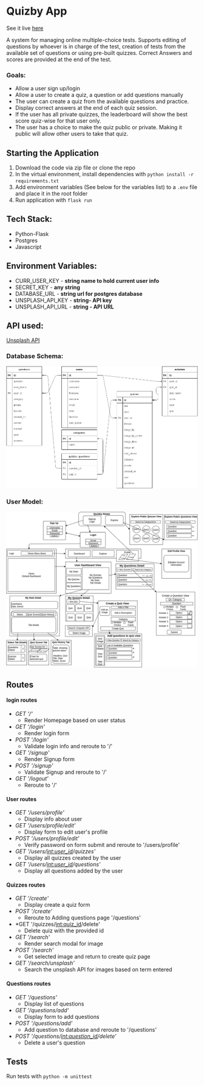 # Quizby App

See it live [here](https://quizby.herokuapp.com/)

A system for managing online multiple-choice tests. Supports editing of questions by whoever is in charge of the test, creation of tests from the available set of questions or using pre-built quizzes. Correct Answers and scores are provided at the end of the test.

### Goals:
- Allow a user sign up/login
- Allow a user to create a quiz, a question or add questions manually 
- The user can create a quiz from the available questions and practice. 
- Display correct answers at the end of each quiz session.
- If the user has all private quizzes, the leaderboard will show the best score quiz-wise for that user only.
- The user has a choice to make the quiz public or private. Making it public will allow other users to take that quiz. 

## Starting the Application

1. Download the code via zip file or clone the repo
2. In the virtual environment, install dependencies with `python install -r requirements.txt `
3. Add environment variables (See below for the variables list) to a `.env` file and place it in the root folder
3. Run application with `flask run`
## Tech Stack:

- Python-Flask
- Postgres
- Javascript

## Environment Variables:

- CURR_USER_KEY - **string name to hold current user info**
- SECRET_KEY - **any string**
- DATABASE_URL - **string url for postgres database**
- UNSPLASH_API_KEY - **string- API key**
- UNSPLASH_API_URL - **string - API URL**

## API used:

[Unsplash API](https://unsplash.com/documentation#getting-started)


### Database Schema:
![DB Model](./project_diagrams/database_schema.png)

### User Model:
![User Flow Diagram](./project_diagrams/user_flow.png)

## Routes

#### login routes
  - *GET '/'*  
	  - Render Homepage based on user status
  - *GET '/login'*  
 	  - Render login form
  - *POST '/login'*  
 	  - Validate login info and reroute to '/'
  - *GET '/signup'*
    - Render Signup form  
  - *POST '/signup'*
    - Validate Signup and reroute to '/'
  - *GET '/logout'*
    - Reroute to '/' 
#### User routes
  - *GET '/users/profile'*
    - Display info about user
  - *GET '/users/profile/edit'*
    - Display form to edit user's profile
  - *POST '/users/profile/edit'*
    - Verify password on form submit and reroute to '/users/profile'
  - *GET '/users/<int:user_id>/quizzes'*
    - Display all quizzes created by the user
  - *GET '/users/<int:user_id>/questions'*
    - Display all questions added by the user
#### Quizzes routes
  - *GET '/create'*
    - Display create a quiz form
  - *POST '/create'*
    - Reroute to Adding questions page '/questions'
  - *GET '/quizzes/<int:quiz_id>/delete'
	- Delete quiz with the provided id
  - *GET '/search'*
    - Render search modal for image
  - *POST '/search'*
    - Get selected image and return to create quiz page
  - *GET '/search/unsplash'*
    - Search the unsplash API for images based on term entered
#### Questions routes
  - *GET '/questions'*
    - Display list of questions
  - *GET '/questions/add'*
    - Display form to add questions
  - *POST '/questions/add'*
    - Add question to database and reroute to '/questions'
  - *POST '/questions/<int:question_id>/delete'*
    - Delete a user's question
	

## Tests

Run tests with `python -m unittest`